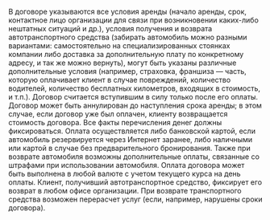 В договоре указываются все условия аренды (начало аренды, срок, контактное лицо организации для связи при возникновении каких-либо нештатных ситуаций и др.), условия получения и возврата автотранспортного средства (забирать автомобиль можно разными вариантами: самостоятельно на специализированных стоянках компании либо доставка за дополнительную плату по конкретному адресу, и так же можно вернуть), могут быть указаны различные дополнительные условия (например, страховка, франшиза — часть, которую оплачивает клиент в случае повреждений, количество водителей, количество бесплатных километров, входящих в стоимость, и т.п.). Договор считается вступившим в силу только после его оплаты.
Договор может быть аннулирован до наступления срока аренды; в этом случае, если договор уже был оплачен, клиенту возвращается стоимость договора. Все факты перечисления денег должны фиксироваться.
Оплата осуществляется либо банковской картой, если автомобиль резервируется через Интернет заранее, либо наличными или картой в случае без предварительного бронирования. Также при возврате автомобиля возможны дополнительные оплаты, связанные со штрафами при использовании автомобиля. Оплата договора может быть выполнена в любой валюте с учетом текущего курса на день оплаты.
Клиент, получивший автотранспортное средство, фиксирует его возврат в любом офисе организации. При возврате транспортного средства возможен перерасчет услуг (если, например, нарушены сроки договора).
